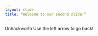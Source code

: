 ```yaml
---
layout: slide
title: “Welcome to our second slide!”
---
```

Dnhackworth
Use the left arrow to go back!
